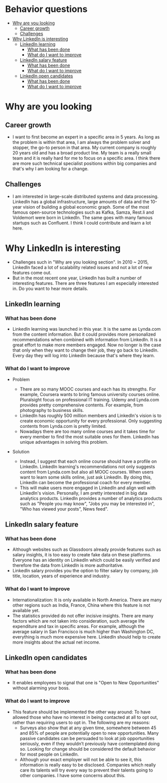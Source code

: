# Behavior questions

<!-- MarkdownTOC -->

- [Why are you looking](#why-are-you-looking)
	- [Career growth](#career-growth)
	- [Challenges](#challenges)
- [Why LinkedIn is interesting](#why-linkedin-is-interesting)
	- [LinkedIn learning](#linkedin-learning)
		- [What has been done](#what-has-been-done)
		- [What do I want to improve](#what-do-i-want-to-improve)
	- [LinkedIn salary feature](#linkedin-salary-feature)
		- [What has been done](#what-has-been-done-1)
		- [What do I want to improve](#what-do-i-want-to-improve-1)
	- [LinkedIn open candidates](#linkedin-open-candidates)
		- [What has been done](#what-has-been-done-2)
		- [What do I want to improve](#what-do-i-want-to-improve-2)

<!-- /MarkdownTOC -->


# Why are you looking
## Career growth
* I want to first become an expert in a specific area in 5 years. As long as the problem is within that area, I am always the problem solver and stopper, the go-to person in that area. My current company is roughly 20 years old and has a broad product line. My team is a really small team and it is really hard for me to focus on a specific area. I think there are more such technical specialist positions within big companies and that's why I am looking for a change. 

## Challenges
* I am interested in large-scale distributed systems and data processing. LinkedIn has a global infrastructure, large amounts of data and the 10-year vision of building a global economic graph. Some of the most famous open-source technologies such as Kafka, Samza, Rest.li and Voldemort were born in LinkedIn. The same goes with many famous startups such as Confluent. I think I could contribute and learn a lot here. 

# Why LinkedIn is interesting
* Challenges such in "Why are you looking section". In 2010 ~ 2015, LinkedIn faced a lot of scalability related issues and not a lot of new features come out.
* But in the most recent one year, LinkedIn has built a number of interesting features. There are three features I am especially interested in. Do you want to hear more details. 

## LinkedIn learning
### What has been done
* LinkedIn learning was launched in this year. It is the same as Lynda.com from the content information. But it could provides more personalized recommendations when combined with information from LinkedIn. It is a great effort to make more members engaged. Now no longer is the case that only when they want to change their job, they go back to LinkedIn. Every day they will log into LinkedIn because that's where they learn.

### What do I want to improve
* Problem
	- There are so many MOOC courses and each has its strengths. For example, Coursera wants to bring famous university courses online. Pluralsight focus on professional IT training. Udemy and Lynda.com provides pretty comprehensive contents. For example, from photography to business skills. 
	- LinkedIn has roughly 500 million members and LinkedIn's vision is to create economic opportunity for every professional. Only suggesting contents from Lynda.com is pretty limited.
	- Nowadays there are too many online courses and it takes time for every member to find the most suitable ones for them. LinkedIn has unique advantages in solving this problem.

* Solution
 	- Instead, I suggest that each online course should have a profile on LinkedIn. LinkedIn learning's recommendations not only suggests content from Lynda.com but also all MOOC courses. When users want to learn some skills online, just ask LinkedIn. By doing this, LinkedIn can become the professional coach for every member. 
 	- This will make users more engaged in LinkedIn and align well with LinkedIn's vision. Personally, I am pretty interested in big data analytics products. LinkedIn provides a number of analytics products such as "People you may know", "Jobs you may be interested in", "Who has viewed your posts", News feed". 

## LinkedIn salary feature
### What has been done
* Although websites such as Glassdoors already provide features such as salary insights, it is too easy to create fake data on these platforms. Everyone has an identity on LinkedIn which could be easily verified and therefore the data from LinkedIn is more authoritative. 
* LinkedIn salary provides you the option to filter salary by company, job title, location, years of experience and industry. 

### What do I want to improve
* Internationalization: It is only available in North America. There are many other regions such as India, France, China where this feature is not available yet. 
* The statistics provided do not offer incisive insights. There are many factors which are not taken into consideration, such average life expenditure and tax in specific areas. For example, although the average salary in San Francisco is much higher than Washington DC, everything is much more expensive here. LinkedIn should help to create more insights about the actual net income. 

## LinkedIn open candidates
### What has been done
* It enables employees to signal that one is "Open to New Opportunities" without alarming your boss.

### What do I want to improve
* This feature should be implemented the other way around: To have allowed those who have no interest in being contacted at all to opt out, rather than requiring users to opt in. The following are my reasons:
	- Surveys also show that at any given time, somewhere between 45 and 85% of people are potentially open to new opportunities. Many passive candidates can be persuaded to look at job opportunities seriously, even if they wouldn’t previously have contemplated doing so. Looking for change should be considered the default behavior for most people on LinkedIn. 
	- Although your exact employer will not be able to see it, this information is really easy to be disclosed. Companies which really care its talents will try every way to prevent their talents going to other companies. I have some concerns about this.
